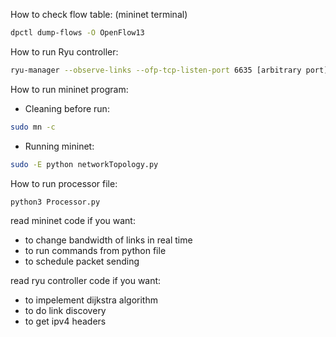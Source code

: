 How to check flow table: (mininet terminal)
```bash
dpctl dump-flows -O OpenFlow13
```

How to run Ryu controller:
```bash
ryu-manager --observe-links --ofp-tcp-listen-port 6635 [arbitrary port] ./controller.py
```

How to run mininet program:

* Cleaning before run:
```bash
sudo mn -c
```
* Running mininet:
```bash
sudo -E python networkTopology.py
```

How to run processor file:
```bash
python3 Processor.py
```

read mininet code if you want:
* to change bandwidth of links in real time
* to run commands from python file
* to schedule packet sending

read ryu controller code if you want:
* to impelement dijkstra algorithm
* to do link discovery
* to get ipv4 headers
